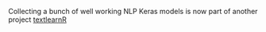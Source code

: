 Collecting a bunch of well working NLP Keras models is now part of another project [textlearnR](https://github.com/systats/textlearnR) 
